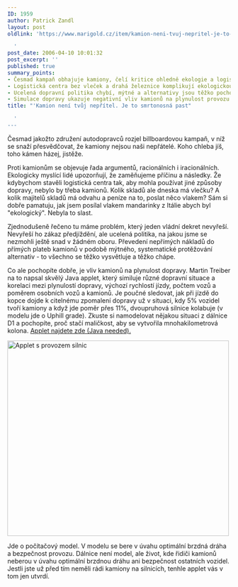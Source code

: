 ```yaml
---
ID: 1959
author: Patrick Zandl
layout: post
oldlink: 'https://www.marigold.cz/item/kamion-neni-tvuj-nepritel-je-to-smrtonosna-past

  '
post_date: 2006-04-10 10:01:32
post_excerpt: ''
published: true
summary_points:
- Česmad kampaň obhajuje kamiony, čelí kritice ohledně ekologie a logistiky.
- Logistická centra bez vleček a drahá železnice komplikují ekologickou dopravu.
- Ucelená dopravní politika chybí, mýtné a alternativy jsou těžko pochopitelné.
- Simulace dopravy ukazuje negativní vliv kamionů na plynulost provozu.
title: "'Kamion není tvůj nepřítel. Je to smrtonosná past"

  '
---
```


<p>Česmad jakožto združení autodopravců rozjel billboardovou kampaň, v níž se snaží přesvědčovat, že kamiony nejsou naši nepřátelé. Koho chleba jíš, toho kámen házej, jistěže. </p>

<p>Proti kamionům se objevuje řada argumentů, racionálních i iracionálních. Ekologicky myslící lidé upozorňují, že zaměňujeme příčinu a následky. Že kdybychom stavěli logistická centra tak, aby mohla používat jiné způsoby dopravy, nebylo by třeba kamionů. Kolik skladů ale dneska má vlečku? A kolik majitelů skladů má odvahu a peníze na to, poslat něco vlakem? Sám si dobře pamatuju, jak jsem posílal vlakem mandarinky z Itálie abych byl "ekologický". Nebyla to slast. </p>

<p>Zjednodušeně řečeno tu máme problém, který jeden vládní dekret nevyřeší. Nevyřeší ho zákaz předjíždění, ale ucelená politika, na jakou jsme se nezmohli ještě snad v žádném oboru. Převedení nepřímých nákladů do přímých plateb kamionů v podobě mýtného, systematické protěžování alternativ - to všechno se těžko vysvětluje a těžko chápe. </p>

<p>Co ale pochopíte dobře, je vliv kamionů na plynulost dopravy. Martin Treiber na to napsal skvělý Java applet, který similuje různé dopravní situace a korelaci mezi plynulostí dopravy, výchozí rychlostí jízdy, počtem vozů a poměrem osobních vozů a kamionů. Je poučné sledovat, jak při jízdě do kopce dojde k citelnému zpomalení dopravy už v situaci, kdy 5% vozidel tvoří kamiony a když jde poměr přes 11%, dvoupruhová silnice kolabuje (v modelu jde o Uphill grade). Zkuste si namodelovat nějakou situaci z dálnice D1 a pochopíte, proč stačí maličkost, aby se vytvořila mnohakilometrová kolona. <a href="http://vwisb7.vkw.tu-dresden.de/~treiber/MicroApplet/">Applet najdete zde (Java needed).</a></p>

<p><img src="/wp-content/uploads/20060410-kamionapplet.png" alt="Applet s provozem silnic" width="500" height="441" /></p>

<p>Jde o počítačový model. V modelu se bere v úvahu optimální brzdná dráha a bezpečnost provozu. Dálnice není model, ale život, kde řidiči kamionů neberou v úvahu optimální brzdnou dráhu ani bezpečnost ostatních vozidel. Jestli jste už před tím neměli rádi kamiony na silnicích, tenhle applet vás v tom jen utvrdí.
</p>